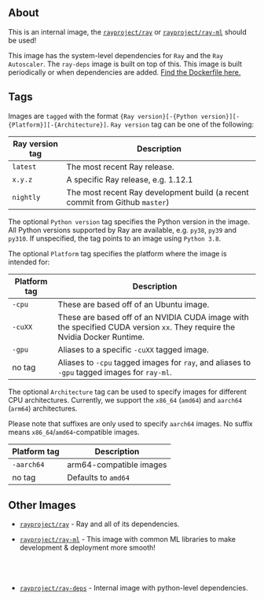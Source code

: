 ## About
This is an internal image, the [`rayproject/ray`](https://hub.docker.com/repository/docker/rayproject/ray) or [`rayproject/ray-ml`](https://hub.docker.com/repository/docker/rayproject/ray-ml) should be used!


This image  has the system-level dependencies for `Ray` and the `Ray Autoscaler`. The `ray-deps` image is built on top of this. This image is built periodically or when dependencies are added. [Find the Dockerfile here.](https://github.com/ray-project/ray/blob/master/docker/base-deps/Dockerfile)

## Tags

Images are `tagged` with the format `{Ray version}[-{Python version}][-{Platform}][-{Architecture}]`. `Ray version` tag can be one of the following:

| Ray version tag | Description |
| --------------- | ----------- |
| `latest`                     | The most recent Ray release. |
| `x.y.z`                      | A specific Ray release, e.g. 1.12.1 |
| `nightly`                    | The most recent Ray development build (a recent commit from Github `master`) |

The optional `Python version` tag specifies the Python version in the image. All Python versions supported by Ray are available, e.g. `py38`, `py39` and `py310`. If unspecified, the tag points to an image using `Python 3.8`.

The optional `Platform` tag specifies the platform where the image is intended for:

| Platform tag | Description |
| --------------- | ----------- |
| `-cpu`  | These are based off of an Ubuntu image. |
| `-cuXX` | These are based off of an NVIDIA CUDA image with the specified CUDA version `xx`. They require the Nvidia Docker Runtime. |
| `-gpu`  | Aliases to a specific `-cuXX` tagged image. |
| no tag  | Aliases to `-cpu` tagged images for `ray`, and aliases to ``-gpu`` tagged images for `ray-ml`. |

The optional `Architecture` tag can be used to specify images for different CPU architectures.
Currently, we support the `x86_64` (`amd64`) and `aarch64` (`arm64`) architectures.

Please note that suffixes are only used to specify `aarch64` images. No suffix means
`x86_64`/`amd64`-compatible images.

| Platform tag | Description             |
|--------------|-------------------------|
| `-aarch64`   | arm64-compatible images |
| no tag       | Defaults to `amd64`     |


## Other Images
* [`rayproject/ray`](https://hub.docker.com/repository/docker/rayproject/ray) - Ray and all of its dependencies.
* [`rayproject/ray-ml`](https://hub.docker.com/repository/docker/rayproject/ray-ml) - This image with common ML libraries to make development & deployment more smooth!
<br></br><br></br>

* [`rayproject/ray-deps`](https://hub.docker.com/repository/docker/rayproject/ray-deps) - Internal image with python-level dependencies.
